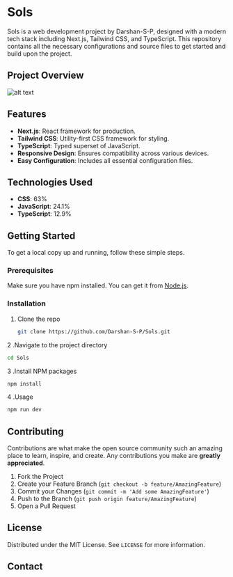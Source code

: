 # Sols

Sols is a web development project by Darshan-S-P, designed with a modern tech stack including Next.js, Tailwind CSS, and TypeScript. This repository contains all the necessary configurations and source files to get started and build upon the project.
## Project Overview

![alt text](https://www.daulathussain.com/wp-content/uploads/2024/01/Creat-Solana-Token-Creator-Dapp-Full-stack-solana-project.jpg)

## Features

- **Next.js**: React framework for production.
- **Tailwind CSS**: Utility-first CSS framework for styling.
- **TypeScript**: Typed superset of JavaScript.
- **Responsive Design**: Ensures compatibility across various devices.
- **Easy Configuration**: Includes all essential configuration files.

## Technologies Used

- **CSS**: 63%
- **JavaScript**: 24.1%
- **TypeScript**: 12.9%

## Getting Started

To get a local copy up and running, follow these simple steps.

### Prerequisites

Make sure you have npm installed. You can get it from [Node.js](https://nodejs.org/).

### Installation

1. Clone the repo
    ```sh
   git clone https://github.com/Darshan-S-P/Sols.git
    ```
2 .Navigate to the project directory
  ```sh
  cd Sols
  ```
3 .Install NPM packages
  ```sh
  npm install
```

4 .Usage
  ```sh
npm run dev
```
## Contributing

Contributions are what make the open source community such an amazing place to learn, inspire, and create. Any contributions you make are **greatly appreciated**.

1. Fork the Project
2. Create your Feature Branch (`git checkout -b feature/AmazingFeature`)
3. Commit your Changes (`git commit -m 'Add some AmazingFeature'`)
4. Push to the Branch (`git push origin feature/AmazingFeature`)
5. Open a Pull Request

## License

Distributed under the MIT License. See `LICENSE` for more information.

## Contact


